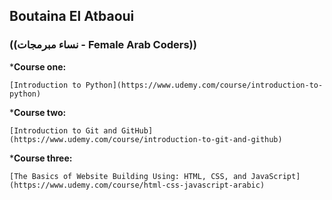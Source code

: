 ## Boutaina El Atbaoui
### ((نساء مبرمجات - Female Arab Coders))

*__Course one:__

    [Introduction to Python](https://www.udemy.com/course/introduction-to-python)
    
*__Course two:__

    [Introduction to Git and GitHub](https://www.udemy.com/course/introduction-to-git-and-github)

*__Course three:__

    [The Basics of Website Building Using: HTML, CSS, and JavaScript](https://www.udemy.com/course/html-css-javascript-arabic)
